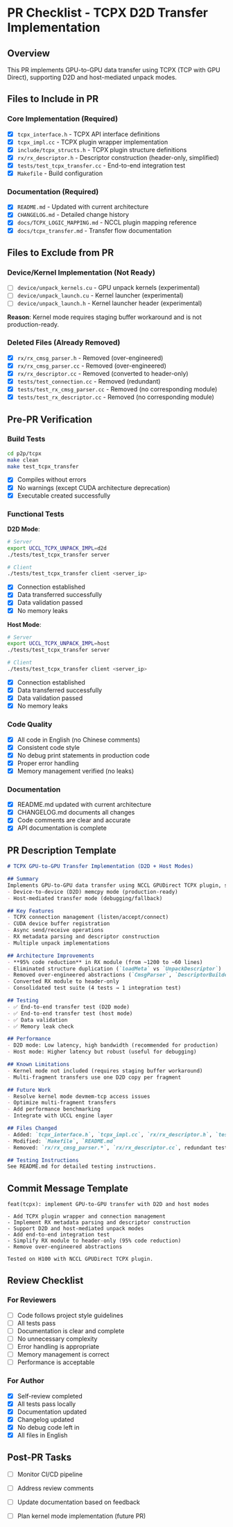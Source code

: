 # PR Checklist - TCPX D2D Transfer Implementation

## Overview
This PR implements GPU-to-GPU data transfer using TCPX (TCP with GPU Direct), supporting D2D and host-mediated unpack modes.

## Files to Include in PR

### Core Implementation (Required)
- [x] `tcpx_interface.h` - TCPX API interface definitions
- [x] `tcpx_impl.cc` - TCPX plugin wrapper implementation
- [x] `include/tcpx_structs.h` - TCPX plugin structure definitions
- [x] `rx/rx_descriptor.h` - Descriptor construction (header-only, simplified)
- [x] `tests/test_tcpx_transfer.cc` - End-to-end integration test
- [x] `Makefile` - Build configuration

### Documentation (Required)
- [x] `README.md` - Updated with current architecture
- [x] `CHANGELOG.md` - Detailed change history
- [x] `docs/TCPX_LOGIC_MAPPING.md` - NCCL plugin mapping reference
- [x] `docs/tcpx_transfer.md` - Transfer flow documentation

## Files to Exclude from PR

### Device/Kernel Implementation (Not Ready)
- [ ] `device/unpack_kernels.cu` - GPU unpack kernels (experimental)
- [ ] `device/unpack_launch.cu` - Kernel launcher (experimental)
- [ ] `device/unpack_launch.h` - Kernel launcher header (experimental)

**Reason**: Kernel mode requires staging buffer workaround and is not production-ready.

### Deleted Files (Already Removed)
- [x] `rx/rx_cmsg_parser.h` - Removed (over-engineered)
- [x] `rx/rx_cmsg_parser.cc` - Removed (over-engineered)
- [x] `rx/rx_descriptor.cc` - Removed (converted to header-only)
- [x] `tests/test_connection.cc` - Removed (redundant)
- [x] `tests/test_rx_cmsg_parser.cc` - Removed (no corresponding module)
- [x] `tests/test_rx_descriptor.cc` - Removed (no corresponding module)

## Pre-PR Verification

### Build Tests
```bash
cd p2p/tcpx
make clean
make test_tcpx_transfer
```
- [x] Compiles without errors
- [x] No warnings (except CUDA architecture deprecation)
- [x] Executable created successfully

### Functional Tests

**D2D Mode**:
```bash
# Server
export UCCL_TCPX_UNPACK_IMPL=d2d
./tests/test_tcpx_transfer server

# Client
./tests/test_tcpx_transfer client <server_ip>
```
- [x] Connection established
- [x] Data transferred successfully
- [x] Data validation passed
- [x] No memory leaks

**Host Mode**:
```bash
# Server
export UCCL_TCPX_UNPACK_IMPL=host
./tests/test_tcpx_transfer server

# Client
./tests/test_tcpx_transfer client <server_ip>
```
- [x] Connection established
- [x] Data transferred successfully
- [x] Data validation passed
- [x] No memory leaks

### Code Quality

- [x] All code in English (no Chinese comments)
- [x] Consistent code style
- [x] No debug print statements in production code
- [x] Proper error handling
- [x] Memory management verified (no leaks)

### Documentation

- [x] README.md updated with current architecture
- [x] CHANGELOG.md documents all changes
- [x] Code comments are clear and accurate
- [x] API documentation is complete

## PR Description Template

```markdown
# TCPX GPU-to-GPU Transfer Implementation (D2D + Host Modes)

## Summary
Implements GPU-to-GPU data transfer using NCCL GPUDirect TCPX plugin, supporting:
- Device-to-device (D2D) memcpy mode (production-ready)
- Host-mediated transfer mode (debugging/fallback)

## Key Features
- TCPX connection management (listen/accept/connect)
- CUDA device buffer registration
- Async send/receive operations
- RX metadata parsing and descriptor construction
- Multiple unpack implementations

## Architecture Improvements
- **95% code reduction** in RX module (from ~1200 to ~60 lines)
- Eliminated structure duplication (`loadMeta` vs `UnpackDescriptor`)
- Removed over-engineered abstractions (`CmsgParser`, `DescriptorBuilder`)
- Converted RX module to header-only
- Consolidated test suite (4 tests → 1 integration test)

## Testing
- ✅ End-to-end transfer test (D2D mode)
- ✅ End-to-end transfer test (host mode)
- ✅ Data validation
- ✅ Memory leak check

## Performance
- D2D mode: Low latency, high bandwidth (recommended for production)
- Host mode: Higher latency but robust (useful for debugging)

## Known Limitations
- Kernel mode not included (requires staging buffer workaround)
- Multi-fragment transfers use one D2D copy per fragment

## Future Work
- Resolve kernel mode devmem-tcp access issues
- Optimize multi-fragment transfers
- Add performance benchmarking
- Integrate with UCCL engine layer

## Files Changed
- Added: `tcpx_interface.h`, `tcpx_impl.cc`, `rx/rx_descriptor.h`, `tests/test_tcpx_transfer.cc`
- Modified: `Makefile`, `README.md`
- Removed: `rx/rx_cmsg_parser.*`, `rx/rx_descriptor.cc`, redundant test files

## Testing Instructions
See README.md for detailed testing instructions.
```

## Commit Message Template

```
feat(tcpx): implement GPU-to-GPU transfer with D2D and host modes

- Add TCPX plugin wrapper and connection management
- Implement RX metadata parsing and descriptor construction
- Support D2D and host-mediated unpack modes
- Add end-to-end integration test
- Simplify RX module to header-only (95% code reduction)
- Remove over-engineered abstractions

Tested on H100 with NCCL GPUDirect TCPX plugin.
```

## Review Checklist

### For Reviewers
- [ ] Code follows project style guidelines
- [ ] All tests pass
- [ ] Documentation is clear and complete
- [ ] No unnecessary complexity
- [ ] Error handling is appropriate
- [ ] Memory management is correct
- [ ] Performance is acceptable

### For Author
- [x] Self-review completed
- [x] All tests pass locally
- [x] Documentation updated
- [x] Changelog updated
- [x] No debug code left in
- [x] All files in English

## Post-PR Tasks
- [ ] Monitor CI/CD pipeline
- [ ] Address review comments
- [ ] Update documentation based on feedback
- [ ] Plan kernel mode implementation (future PR)

